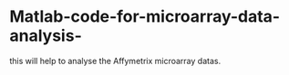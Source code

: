 # Matlab-code-for-microarray-data-analysis-
this will help to analyse the Affymetrix microarray datas.
